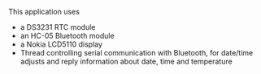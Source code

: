 
This application uses

- a DS3231 RTC module
- an HC-05 Bluetooth module
- a Nokia LCD5110 display
- Thread controlling serial communication with Bluetooth, for date/time
  adjusts and reply information about date, time and temperature

